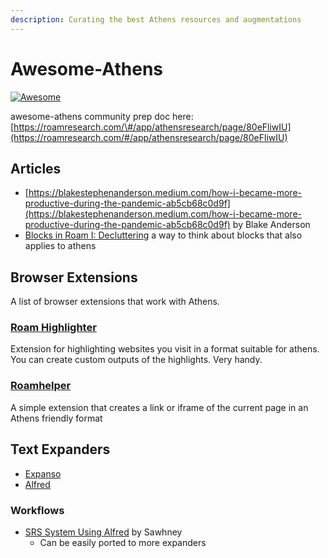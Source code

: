 ```yaml
---
description: Curating the best Athens resources and augmentations
---
```


# Awesome-Athens

[![Awesome](https://awesome.re/badge-flat2.svg)](https://awesome.re)

awesome-athens community prep doc here: [https://roamresearch.com/\#/app/athensresearch/page/80eFliwIU](https://roamresearch.com/#/app/athensresearch/page/80eFliwIU)

## Articles

* [https://blakestephenanderson.medium.com/how-i-became-more-productive-during-the-pandemic-ab5cb68c0d9f](https://blakestephenanderson.medium.com/how-i-became-more-productive-during-the-pandemic-ab5cb68c0d9f) by Blake Anderson
* [Blocks in Roam I: Decluttering](https://costarichard.github.io/tools/roam/roam-blocks/) a way to think about blocks that also applies to athens

## Browser Extensions
A list of browser extensions that work with Athens. 
### [Roam Highlighter](https://chrome.google.com/webstore/detail/roam-highlighter/hponfflfgcjikmehlcdcnpapicnljkkc/related?hl=en)
Extension for highlighting websites you visit in a format suitable for athens. You can create custom outputs of the highlights. Very handy. 

### [Roamhelper](https://chrome.google.com/webstore/detail/roamhelper/bifjbefmihpccncjblbohkaehnofpepc/related)

A simple extension that creates a link or iframe of the current page in an Athens friendly format
## Text Expanders
* [Expanso](https://espanso.org/)
* [Alfred](https://www.alfredapp.com/)

### Workflows
* [SRS System Using Alfred](https://github.com/sawhney17/Athens-Research-SRS-System-With-Alfred) by Sawhney
  * Can be easily ported to more expanders
